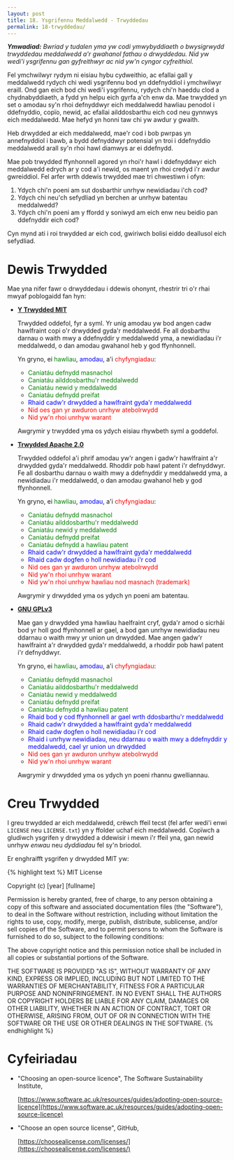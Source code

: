 ```yaml
---
layout: post
title: 18. Ysgrifennu Meddalwedd - Trwyddedau
permalink: 18-trwyddedau/
---
```


***Ymwadiad:** Bwriad y tudalen yma yw codi ymwybyddiaeth o bwysigrwydd
trwyddedau meddalwedd a'r gwahanol fathau o drwyddedau. Nid yw wedi'i ysgrifennu
gan gyfreithwyr ac nid yw'n cyngor cyfreithiol.*

Fel ymchwilwyr rydym ni eisiau hybu cydweithio, ac efallai gall y meddalwedd
rydych chi wedi ysgrifennu bod yn ddefnyddiol i ymchwilwyr eraill.
Ond gan eich bod chi wedi'i ysgrifennu, rydych chi'n haeddu clod a
chydnabyddiaeth, a fydd yn helpu eich gyrfa a'ch enw da.
Mae trwydded yn set o amodau sy'n rhoi defnyddwyr eich meddalwedd hawliau
penodol i ddefnyddio, copïo, newid, ac efallai ailddosbarthu eich cod neu
gynnwys eich meddalwedd.
Mae hefyd yn honni taw chi yw awdur y gwaith.

Heb drwydded ar eich meddalwedd, mae'r cod i bob pwrpas yn annefnyddiol i bawb,
a bydd defnyddwyr potensial yn troi i ddefnyddio meddalwedd arall sy'n rhoi hawl
diamwys ar ei ddefnydd.

Mae pob trwydded ffynhonnell agored yn rhoi'r hawl i ddefnyddwyr eich meddalwedd
edrych ar y cod a'i newid, os maent yn rhoi credyd i'r awdur gwreiddiol.
Fel arfer wrth ddewis trwydded mae tri chwestiwn i ofyn:

1. Ydych chi'n poeni am sut dosbarthir unrhyw newidiadau i'ch cod?
2. Ydych chi neu'ch sefydliad yn berchen ar unrhyw batentau meddalwedd?
3. Ydych chi'n poeni am y ffordd y soniwyd am eich enw neu beidio pan ddefnyddir
eich cod?

Cyn mynd ati i roi trwydded ar eich cod, gwiriwch bolisi eiddo deallusol eich
sefydliad.


# Dewis Trwydded

Mae yna nifer fawr o drwyddedau i ddewis ohonynt, rhestrir tri o'r rhai mwyaf
poblogaidd fan hyn:

+ **[Y Trwydded MIT](https://choosealicense.com/licenses/mit/)**
  
   Trwydded oddefol, fyr a syml. Yr unig amodau yw bod angen cadw hawlfraint
   copi o'r drwydded gyda'r meddalwedd. Fe all dosbarthu darnau o waith mwy a
   ddefnyddir y meddalwedd yma, a newidiadau i'r meddalwedd, o dan amodau
   gwahanol heb y god ffynhonnell.

   Yn gryno, ei <span style="color: green">hawliau</span>, <span style="color: blue">amodau</span>, a'i <span style="color: red">chyfyngiadau</span>:

   + <span style="color: green">Caniatáu defnydd masnachol</span>
   + <span style="color: green">Caniatáu ailddosbarthu'r meddalwedd</span>
   + <span style="color: green">Caniatáu newid y meddalwedd</span>
   + <span style="color: green">Caniatáu defnydd preifat</span>
   + <span style="color: blue">Rhaid cadw'r drwydded a hawlfraint gyda'r meddalwedd</span>
   + <span style="color: red">Nid oes gan yr awduron unrhyw atebolrwydd</span>
   + <span style="color: red">Nid yw'n rhoi unrhyw warant</span>

   Awgrymir y trwydded yma os ydych eisiau rhywbeth syml a goddefol.

+ **[Trwydded Apache 2.0](https://choosealicense.com/licenses/apache-2.0/)**
  
  Trwydded oddefol a'i phrif amodau yw'r angen i gadw'r hawlfraint a'r drwydded
  gyda'r meddalwedd. Rhoddir pob hawl patent i'r defnyddwyr. Fe all dosbarthu
  darnau o waith mwy a ddefnyddir y meddalwedd yma, a newidiadau i'r meddalwedd,
  o dan amodau gwahanol heb y god ffynhonnell.

   Yn gryno, ei <span style="color: green">hawliau</span>, <span style="color: blue">amodau</span>, a'i <span style="color: red">chyfyngiadau</span>:

   + <span style="color: green">Caniatáu defnydd masnachol</span>
   + <span style="color: green">Caniatáu ailddosbarthu'r meddalwedd</span>
   + <span style="color: green">Caniatáu newid y meddalwedd</span>
   + <span style="color: green">Caniatáu defnydd preifat</span>
   + <span style="color: green">Caniatáu defnydd a hawliau patent</span>
   + <span style="color: blue">Rhaid cadw'r drwydded a hawlfraint gyda'r meddalwedd</span>
   + <span style="color: blue">Rhaid cadw dogfen o holl newidiadau i'r cod</span>
   + <span style="color: red">Nid oes gan yr awduron unrhyw atebolrwydd</span>
   + <span style="color: red">Nid yw'n rhoi unrhyw warant</span>
   + <span style="color: red">Nid yw'n rhoi unrhyw hawliau nod masnach (trademark)</span>

   Awgrymir y drwydded yma os ydych yn poeni am batentau.

+ **[GNU GPLv3](https://choosealicense.com/licenses/gpl-3.0/)**
  
  Mae gan y drwydded yma hawliau haelfraint cryf, gyda'r amod o sicrhâi bod yr
  holl god ffynhonnell ar gael, a bod gan unrhyw newidiadau neu ddarnau o waith
  mwy yr union un drwydded. Mae angen gadw'r hawlfraint a'r drwydded gyda'r
  meddalwedd, a rhoddir pob hawl patent i'r defnyddwyr.

  Yn gryno, ei <span style="color: green">hawliau</span>, <span style="color: blue">amodau</span>, a'i <span style="color: red">chyfyngiadau</span>:

  + <span style="color: green">Caniatáu defnydd masnachol</span>
  + <span style="color: green">Caniatáu ailddosbarthu'r meddalwedd</span>
  + <span style="color: green">Caniatáu newid y meddalwedd</span>
  + <span style="color: green">Caniatáu defnydd preifat</span>
  + <span style="color: green">Caniatáu defnydd a hawliau patent</span>
  + <span style="color: blue">Rhaid bod y cod ffynhonnell ar gael wrth ddosbarthu'r meddalwedd</span>
  + <span style="color: blue">Rhaid cadw'r drwydded a hawlfraint gyda'r meddalwedd</span>
  + <span style="color: blue">Rhaid cadw dogfen o holl newidiadau i'r cod</span>
  + <span style="color: blue">Rhaid i unrhyw newidiadau, neu ddarnau o waith mwy a ddefnyddir y meddalwedd, cael yr union un drwydded</span>
  + <span style="color: red">Nid oes gan yr awduron unrhyw atebolrwydd</span>
  + <span style="color: red">Nid yw'n rhoi unrhyw warant</span>

  Awgrymir y drwydded yma os ydych yn poeni rhannu gwelliannau.


# Creu Trwydded

I greu trwydded ar eich meddalwedd, crëwch ffeil tecst (fel arfer wedi'i enwi
`LICENSE` neu `LICENSE.txt`) yn y ffolder uchaf eich meddalwedd.
Copïwch a gludiwch ysgrifen y drwydded a ddewisir i mewn i'r ffeil yna, gan
newid unrhyw *enwau* neu *dyddiadau* fel sy'n briodol.

Er enghraifft ysgrifen y drwydded MIT yw:

{% highlight text %}
MIT License

Copyright (c) [year] [fullname]

Permission is hereby granted, free of charge, to any person obtaining a copy
of this software and associated documentation files (the "Software"), to deal
in the Software without restriction, including without limitation the rights
to use, copy, modify, merge, publish, distribute, sublicense, and/or sell
copies of the Software, and to permit persons to whom the Software is
furnished to do so, subject to the following conditions:

The above copyright notice and this permission notice shall be included in all
copies or substantial portions of the Software.

THE SOFTWARE IS PROVIDED "AS IS", WITHOUT WARRANTY OF ANY KIND, EXPRESS OR
IMPLIED, INCLUDING BUT NOT LIMITED TO THE WARRANTIES OF MERCHANTABILITY,
FITNESS FOR A PARTICULAR PURPOSE AND NONINFRINGEMENT. IN NO EVENT SHALL THE
AUTHORS OR COPYRIGHT HOLDERS BE LIABLE FOR ANY CLAIM, DAMAGES OR OTHER
LIABILITY, WHETHER IN AN ACTION OF CONTRACT, TORT OR OTHERWISE, ARISING FROM,
OUT OF OR IN CONNECTION WITH THE SOFTWARE OR THE USE OR OTHER DEALINGS IN THE
SOFTWARE.
{% endhighlight %}



# Cyfeiriadau

+ "Choosing an open-source licence", The Software Sustainability Institute,
  
  [https://www.software.ac.uk/resources/guides/adopting-open-source-licence](https://www.software.ac.uk/resources/guides/adopting-open-source-licence)

+ "Choose an open source license", GitHub,
  
  [https://choosealicense.com/licenses/](https://choosealicense.com/licenses/)
